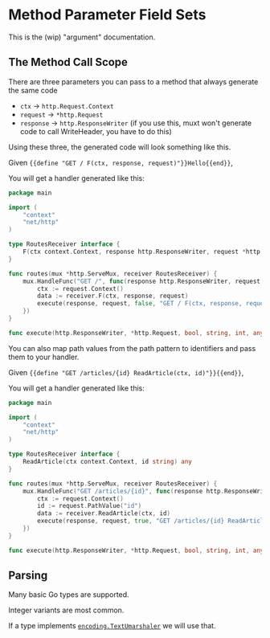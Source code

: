 # Method Parameter Field Sets

This is the (wip) "argument" documentation.

## The Method Call Scope

There are three parameters you can pass to a method that always generate the same code

- `ctx` -> `http.Request.Context`
- `request` -> `*http.Request`
- `response` -> `http.ResponseWriter` (if you use this, muxt won't generate code to call WriteHeader, you have to do
  this)

Using these three, the generated code will look something like this.

Given `{{define "GET / F(ctx, response, request)"}}Hello{{end}}`,

You will get a handler generated like this:

```go
package main

import (
	"context"
	"net/http"
)

type RoutesReceiver interface {
	F(ctx context.Context, response http.ResponseWriter, request *http.Request) any
}

func routes(mux *http.ServeMux, receiver RoutesReceiver) {
	mux.HandleFunc("GET /", func(response http.ResponseWriter, request *http.Request) {
		ctx := request.Context()
		data := receiver.F(ctx, response, request)
		execute(response, request, false, "GET / F(ctx, response, request)", http.StatusOK, data)
	})
}

func execute(http.ResponseWriter, *http.Request, bool, string, int, any) {}

```

You can also map path values from the path pattern to identifiers and pass them to your handler.

Given `{{define "GET /articles/{id} ReadArticle(ctx, id)"}}{{end}}`,

You will get a handler generated like this:

```go
package main

import (
	"context"
	"net/http"
)

type RoutesReceiver interface {
	ReadArticle(ctx context.Context, id string) any
}

func routes(mux *http.ServeMux, receiver RoutesReceiver) {
	mux.HandleFunc("GET /articles/{id}", func(response http.ResponseWriter, request *http.Request) {
		ctx := request.Context()
		id := request.PathValue("id")
		data := receiver.ReadArticle(ctx, id)
		execute(response, request, true, "GET /articles/{id} ReadArticle(ctx, id)", http.StatusOK, data)
	})
}

func execute(http.ResponseWriter, *http.Request, bool, string, int, any) {}
```

## Parsing

Many basic Go types are supported.

Integer variants are most common.

If a type implements [`encoding.TextUmarshaler`](https://pkg.go.dev/encoding#TextUnmarshaler) we will use that.